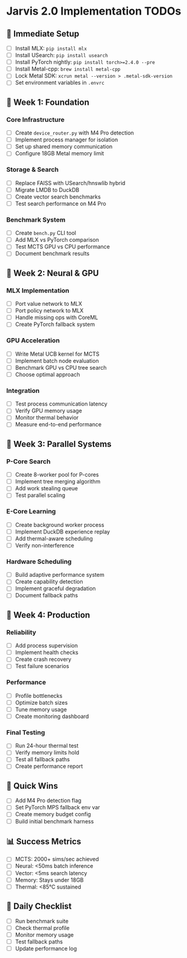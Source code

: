 # Jarvis 2.0 Implementation TODOs

## 🚀 Immediate Setup
- [ ] Install MLX: `pip install mlx`
- [ ] Install USearch: `pip install usearch`  
- [ ] Install PyTorch nightly: `pip install torch>=2.4.0 --pre`
- [ ] Install Metal-cpp: `brew install metal-cpp`
- [ ] Lock Metal SDK: `xcrun metal --version > .metal-sdk-version`
- [ ] Set environment variables in `.envrc`

## 📅 Week 1: Foundation

### Core Infrastructure
- [ ] Create `device_router.py` with M4 Pro detection
- [ ] Implement process manager for isolation
- [ ] Set up shared memory communication
- [ ] Configure 18GB Metal memory limit

### Storage & Search  
- [ ] Replace FAISS with USearch/hnswlib hybrid
- [ ] Migrate LMDB to DuckDB
- [ ] Create vector search benchmarks
- [ ] Test search performance on M4 Pro

### Benchmark System
- [ ] Create `bench.py` CLI tool
- [ ] Add MLX vs PyTorch comparison
- [ ] Test MCTS GPU vs CPU performance
- [ ] Document benchmark results

## 📅 Week 2: Neural & GPU

### MLX Implementation
- [ ] Port value network to MLX
- [ ] Port policy network to MLX
- [ ] Handle missing ops with CoreML
- [ ] Create PyTorch fallback system

### GPU Acceleration
- [ ] Write Metal UCB kernel for MCTS
- [ ] Implement batch node evaluation
- [ ] Benchmark GPU vs CPU tree search
- [ ] Choose optimal approach

### Integration
- [ ] Test process communication latency
- [ ] Verify GPU memory usage
- [ ] Monitor thermal behavior
- [ ] Measure end-to-end performance

## 📅 Week 3: Parallel Systems

### P-Core Search
- [ ] Create 8-worker pool for P-cores
- [ ] Implement tree merging algorithm
- [ ] Add work stealing queue
- [ ] Test parallel scaling

### E-Core Learning
- [ ] Create background worker process
- [ ] Implement DuckDB experience replay
- [ ] Add thermal-aware scheduling
- [ ] Verify non-interference

### Hardware Scheduling
- [ ] Build adaptive performance system
- [ ] Create capability detection
- [ ] Implement graceful degradation
- [ ] Document fallback paths

## 📅 Week 4: Production

### Reliability
- [ ] Add process supervision
- [ ] Implement health checks
- [ ] Create crash recovery
- [ ] Test failure scenarios

### Performance
- [ ] Profile bottlenecks
- [ ] Optimize batch sizes
- [ ] Tune memory usage
- [ ] Create monitoring dashboard

### Final Testing
- [ ] Run 24-hour thermal test
- [ ] Verify memory limits hold
- [ ] Test all fallback paths
- [ ] Create performance report

## 🎯 Quick Wins
- [ ] Add M4 Pro detection flag
- [ ] Set PyTorch MPS fallback env var
- [ ] Create memory budget config
- [ ] Build initial benchmark harness

## 📊 Success Metrics
- [ ] MCTS: 2000+ sims/sec achieved
- [ ] Neural: <50ms batch inference
- [ ] Vector: <5ms search latency
- [ ] Memory: Stays under 18GB
- [ ] Thermal: <85°C sustained

## 🔧 Daily Checklist
- [ ] Run benchmark suite
- [ ] Check thermal profile
- [ ] Monitor memory usage
- [ ] Test fallback paths
- [ ] Update performance log